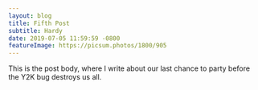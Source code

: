 ```yaml
---
layout: blog
title: Fifth Post
subtitle: Hardy
date: 2019-07-05 11:59:59 -0800
featureImage: https://picsum.photos/1800/905
---
```

This is the post body, where I write about our last chance to party before the Y2K bug destroys us all.
